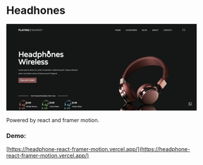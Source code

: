# Headhones

![headphones](headphonesImg.png)

Powered by react and framer motion.

### Demo:

[https://headphone-react-framer-motion.vercel.app/](https://headphone-react-framer-motion.vercel.app/)
